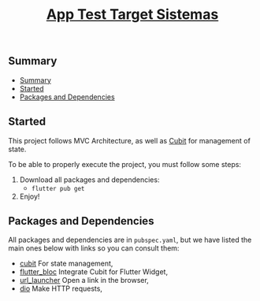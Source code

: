 <p align="center">
  <a href="https://communication-assets.gupy.io/production/companies/519/emails/1699570411971/communication-assets-bea12160-7a4f-11ee-bc34-0fe607fe7114/prova_flutter.pdf">
    <h1 align="center">App Test Target Sistemas</h1>
  </a>
   <br>


## Summary

- [Summary](#summary)
- [Started](#started)
- [Packages and Dependencies](#packages-and-dependencies)

## Started
This project follows MVC Architecture, as well as [Cubit](https://bloclibrary.dev/) for management of state.

To be able to properly execute the project, you must follow some steps:
1. Download all packages and dependencies:
    - `flutter pub get`
2. Enjoy!

## Packages and Dependencies

All packages and dependencies are in `pubspec.yaml`, but we have listed the main ones below with links so you can consult them:

* [cubit](https://pub.dev/packages/bloc) For state management,
* [flutter_bloc](https://pub.dev/packages/flutter_bloc) Integrate Cubit for Flutter Widget,
* [url_launcher](https://pub.dev/packages/url_launcher) Open a link in the browser, 
* [dio](https://pub.dev/packages/dio) Make HTTP requests, 
